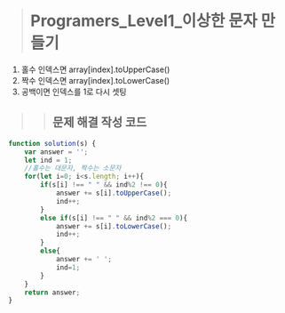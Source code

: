 ><h1>Programers_Level1_이상한 문자 만들기</h1>
1. 홀수 인덱스면 array[index].toUpperCase()
2. 짝수 인덱스면 array[index].toLowerCase()
3. 공백이면 인덱스를 1로 다시 셋팅

>><h2>문제 해결 작성 코드</h2>
```javascript
function solution(s) {
    var answer = '';
    let ind = 1;
    //홀수는 대문자, 짝수는 소문자
    for(let i=0; i<s.length; i++){
        if(s[i] !== " " && ind%2 !== 0){
            answer += s[i].toUpperCase();
            ind++;
        }
        else if(s[i] !== " " && ind%2 === 0){
            answer += s[i].toLowerCase();
            ind++;
        }
        else{
            answer += ' ';
            ind=1;
        }
    }
    return answer;
}
```
